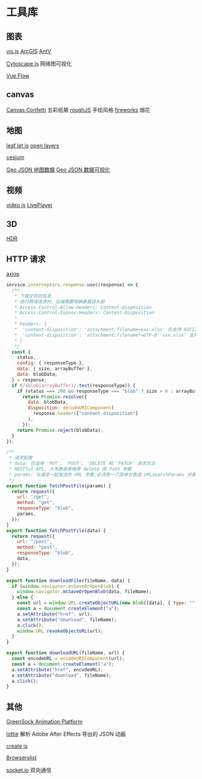 # 工具库

## 图表

[vis.js](https://visjs.org/)
[ArcGIS](https://developers.arcgis.com/)
[AntV](https://antv.antgroup.com/)

[Cytoscape.js](https://js.cytoscape.org/) 网络图可视化

[Vue Flow](https://vueflow.dev/)

## canvas

[Canvas Confetti](https://www.kirilv.com/canvas-confetti/) 五彩纸屑
[roughJS](https://roughjs.com/) 手绘风格
[fireworks](https://github.com/crashmax-dev/fireworks-js) 烟花

## 地图

[leaf let js](https://leafletjs.com/)
[open layers](https://openlayers.org/)

[cesium](https://cesium.com/platform/cesiumjs/)

[Geo JSON 地图数据](https://datav.aliyun.com/portal/school/atlas/area_selector)
[Geo JSON 数据可视化](https://geojson.io/)

## 视频

[video js](https://docs.videojs.com/)
[LivePlayer](https://www.liveqing.com/docs/manuals/LivePlayer.html)

## 3D

[HDR](https://polyhaven.com/hdris/skies)

## HTTP 请求

[axios](https://axios-http.com/)

```js
service.interceptors.response.use((response) => {
  /**
   * 下载文件的信息
   * 进行跨域请求时，后端需要明确暴露该头部
   * Access-Control-Allow-Headers: Content-Disposition
   * Access-Control-Expose-Headers: Content-Disposition
   *
   * headers: {
   *  'content-disposition': 'attachment;filename=xxx.xlsx' 仅支持 ASCII，不支持中文、空格、特殊字符
   *  'content-disposition': 'attachment;filename*=UTF-8''xxx.xlsx' 支持 UTF-8 编码
   * }
   */
  const {
    status,
    config: { responseType },
    data: { size, arrayBuffer },
    data: blobData,
  } = response;
  if (/(blob|arrayBuffer)/.test(responseType)) {
    if (status === 200 && responseType === "blob" ? size > 0 : arrayBuffer > 0)
      return Promise.resolve({
        data: blobData,
        disposition: decodeURIComponent(
          response.headers["content-disposition"]
        ),
      });
    return Promise.reject(blobData);
  }
});

/**
 * 请求配置
 * data: 仅适用 'PUT', 'POST', 'DELETE 和 'PATCH' 请求方法
 * RESTful API, 大多数框架推荐 delete 用 Path 参数
 * params: 与请求一起发送的 URL 参数,必须是一个简单对象或 URLSearchParams 对象
 */
export function fetchPostFile(params) {
  return request({
    url: "/get",
    method: "get",
    responseType: "blob",
    params,
  });
}
export function fetchPostFile(data) {
  return request({
    url: "/post",
    method: "post",
    responseType: "blob",
    data,
  });
}

export function downloadFile(fileName, data) {
  if (window.navigator.msSaveOrOpenBlob) {
    window.navigator.msSaveOrOpenBlob(data, fileName);
  } else {
    const url = window.URL.createObjectURL(new Blob([data], { type: "" }));
    const a = document.createElement("a");
    a.setAttribute("href", url);
    a.setAttribute("download", fileName);
    a.click();
    window.URL.revokeObjectURL(url);
  }
}

export function downloadURL(fileName, url) {
  const encodeURL = encodeURIComponent(url);
  const a = document.createElement("a");
  a.setAttribute("href", encodeURL);
  a.setAttribute("download", fileName);
  a.click();
}
```

## 其他

[GreenSock Animation Platform](https://gsap.com/)

[lottie](https://airbnb.io/lottie) 解析 Adobe After Effects 导出的 JSON 动画

[create js](https://createjs.com/)

[Browserslist](https://browsersl.ist/)

[socket.io](https://socket.io/) 双向通信
